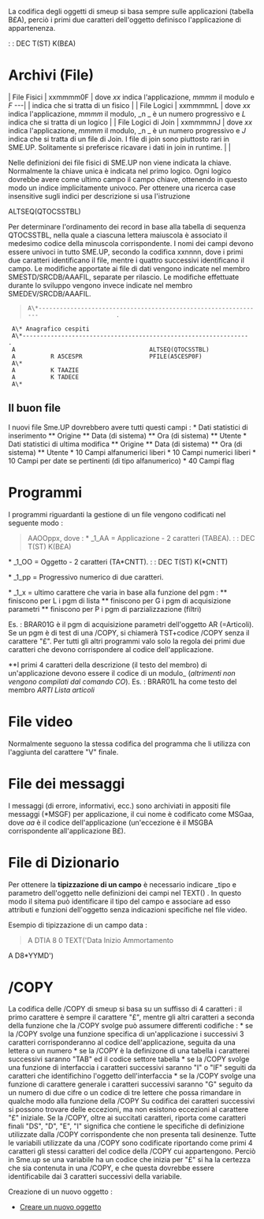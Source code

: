 La codifica degli oggetti di smeup si basa sempre sulle applicazioni (tabella B£A), perciò i primi due caratteri dell'oggetto definisco l'applicazione di appartenenza.

 :  : DEC T(ST) K(B£A)

# Archivi (File)

| File Fisici | xxmmmm0F | dove _xx_ indica l'applicazione, _mmmm_ il modulo e _F_ ---|
| indica che si tratta di un fisico |
| File Logici | xxmmmmnL | dove _xx_ indica l'applicazione, _mmmm_ il modulo, _n _ è un numero progressivo e _L_ indica che si tratta di un logico |
| File Logici di Join | xxmmmmnJ | dove _xx_ indica l'applicazione, _mmmm_ il modulo, _n _ è un numero progressivo e _J_ indica che si tratta di un file di Join. I file di join sono piuttosto rari in SME.UP. Solitamente si preferisce ricavare i dati in join in runtime. |
| 


Nelle definizioni dei file fisici di SME.UP non viene indicata la chiave. Normalmente la chiave unica è indicata nel primo logico. Ogni logico dovrebbe avere come ultimo campo il campo chiave, ottenendo in questo modo un indice implicitamente univoco.
Per ottenere una ricerca case insensitive sugli indici per descrizione si usa l'istruzione

ALTSEQ(QTOCSSTBL)

Per determinare l'ordinamento dei record in base alla tabella di sequenza QTOCSSTBL, nella quale a ciascuna lettera maiuscola è associato il medesimo codice della minuscola corrispondente.
I nomi dei campi devono essere univoci in tutto SME.UP, secondo la codifica xxnnnn, dove i primi due caratteri identificano il file, mentre i quattro successivi identificano il campo.
Le modifiche apportate ai file di dati vengono indicate nel membro SMESTD/SRCDB/AAAFIL, separate per rilascio.
Le modifiche effettuate durante lo sviluppo vengono invece indicate nel membro SMEDEV/SRCDB/AAAFIL.

>     A\*----------------------------------------------------------------                      .
     A\* Anagrafico cespiti
     A\*----------------------------------------------------------------                      .
     A                                      ALTSEQ(QTOCSSTBL)
     A          R A5CESPR                   PFILE(A5CESP0F)
     A\*
     A          K TAAZIE
     A          K TADECE
     A\*


## Il buon file
I nuovi file Sme.UP dovrebbero avere tutti questi campi : 
\* Dati statistici di inserimento
\*\* Origine
\*\* Data (di sistema)
\*\* Ora (di sistema)
\*\* Utente
\* Dati statistici di ultima modifica
\*\* Origine
\*\* Data (di sistema)
\*\* Ora (di sistema)
\*\* Utente
\* 10 Campi alfanumerici liberi
\* 10 Campi numerici liberi
\* 10 Campi per date se pertinenti (di tipo alfanumerico)
\* 40 Campi flag

# Programmi
I programmi riguardanti la gestione di un file vengono codificati nel seguente modo : 
>AAOOppx, dove : 
 \* _1_AA = Applicazione - 2 caratteri (TAB£A).
 :  : DEC T(ST) K(B£A)

 \* _1_OO = Oggetto - 2 caratteri (TA\*CNTT).
 :  : DEC T(ST) K(\*CNTT)

 \* _1_pp = Progressivo numerico di due caratteri.

 \* _1_x = ultimo carattere che varia in base alla funzione del pgm : 
 \*\* finiscono per L i pgm di lista
 \*\* finiscono per G i pgm di acquisizione parametri
 \*\* finiscono per P i pgm di parzializzazione (filtri)

Es. :  BRAR01G è il pgm di acquisizione parametri dell'oggetto AR (=Articoli).
Se un pgm è di test di una /COPY, si chiamerà TST+codice /COPY senza il carattere "£".
Per tutti gli altri programmi valo solo la regola dei primi due caratteri che devono corrispondere al codice dell'applicazione.

**I primi 4 caratteri della descrizione (il testo del membro) di un'applicazione devono essere il codice di un modulo_ (_altrimenti non vengono compilati dal comando CO_).
Es. :  BRAR01L ha come testo del membro _ARTI Lista articoli_

# File video
Normalmente seguono la stessa codifica del programma che li utilizza con l'aggiunta del carattere "V" finale.

# File dei messaggi
I messaggi (di errore, informativi, ecc.) sono archiviati in appositi file messaggi (\*MSGF) per applicazione, il cui nome è codificato come MSGaa, dove _aa_ è il codice dell'applicazione (un'eccezione è il MSGBA corrispondente all'applicazione B£).

# File di Dizionario
Per ottenere la **tipizzazione di un campo** è necessario indicare _tipo e parametro dell'oggetto nelle definizioni dei campi nel TEXT() .
In questo modo il sitema può identificare il tipo del campo e associare ad esso attributi e funzioni dell'oggetto senza indicazioni specifiche nel file video.

Esempio di tipizzazione di un campo data : 
>  A            DTIA           8  0       TEXT('Data Inizio Ammortamento

 A                                      D8\*YYMD')


# /COPY
La codifica delle /COPY di smeup si basa su un suffisso di 4 caratteri :  il primo carattere è sempre il carattere "£", mentre gli altri caratteri a seconda della funzione che la /COPY svolge può assumere differenti codifiche : 
 \* se la /COPY svolge una funzione specifica di un'applicazione i successivi 3 caratteri corrisponderanno al codice dell'applicazione, seguita da una lettera o un numero
 \* se la /COPY è la definizone di una tabella i caratterei successivi saranno "TAB" ed il codice settore tabella
 \* se la /COPY svolge una funzione di interfaccia i caratteri successivi saranno "I" o "IF" seguiti da caratteri che identifichino l'oggetto dell'interfaccia
 \* se la /COPY svolge una funzione di carattere generale i caratteri successivi saranno "G" seguito da un numero di due cifre o un codice di tre lettere che possa rimandare in qualche modo alla funzione della /COPY
Su codifica dei caratteri successivi si possono trovare delle eccezioni, ma non esistono eccezioni al carattere "£" iniziale.
Se la /COPY, oltre ai succitati caratteri, riporta come caratteri finali "DS", "D", "E", "I" significa che contiene le specifiche di definizione utilizzate dalla /COPY corrispondente che non presenta tali desinenze.
Tutte le variabili utilizzate da una /COPY sono codificate riportando come primi 4 caratteri gli stessi caratteri del codice della /COPY cui appartengono. Perciò in Sme.up se una variabile ha un codice che inizia per "£" si ha la certezza che sia contenuta in una /COPY, e che questa dovrebbe essere identificabile dai 3 caratteri successivi della variabile.

Creazione di un nuovo oggetto : 
- [Creare un nuovo oggetto](Sorgenti/DOC/TA/B£AMO/A£BASE_01I)

